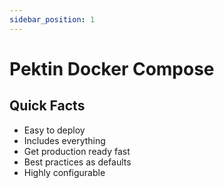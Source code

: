 ```yaml
---
sidebar_position: 1
---
```


# Pektin Docker Compose

## Quick Facts

-   Easy to deploy
-   Includes everything
-   Get production ready fast
-   Best practices as defaults
-   Highly configurable
